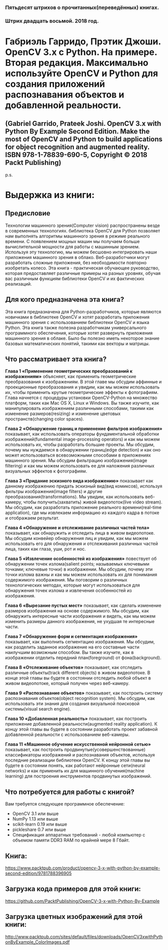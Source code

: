 ### Пятьдесят штрихов о прочитанных(переведённых) книгах. 
### Штрих двадцать восьмой. 2018 год.

# Габриэль Гарридо, Прэтик Джоши. OpenCV 3.x с Python. На примере. Вторая редакция. Максимально используйте OpenCV и Python для создания приложений распознавания объектов и добавленной реальности.
## (Gabriel Garrido, Prateek Joshi. OpenCV 3.x with Python By Example Second Edition. Make the most of OpenCV and Python to build applications for object recognition and augmented reality. ISBN 978-1-78839-690-5, Copyright © 2018 Packt Publishing)

p.s.

# Выдержка из книги:

## Предисловие

Технологии машинного зрения(Computer vision) распространены везде в современных технологиях. библиотека OpenCV для Python позволяет нам выполнять алгоритмы машинного зрения в режиме реального времени. С появлением мощных машин мы получаем больше вычислительной мощности для работы с машинным зрением. Используя эту технологию, мы можем бесшовно интегрировать наши приложения машинного зрения в облако. Веб-разработчики могут разработать сложные приложения, без необходимости повторно изобретать колесо. Эта книга - практическая обучающее руководство, которая предоставляет различные примеры на разных уровнях, обучая вас различным функциям библиотеки OpenCV и их фактических реализаций.

## Для кого предназначена эта книга?

Эта книга предназначена для Python-разработчиков, которые являются новичками в библиотеке OpenCV и хотят разработать приложения машинного зрения с использованием библиотеки OpenCV и языка Python. Эта книга также полезна разработчикам универсального программного обеспечения, которые хотят развернуть приложения машинного зрения в облаке. Было бы полезно иметь некоторое знание базовых математических понятий, такими как векторы и матрицы.

## Что рассматривает эта книга?

**Глава 1 «Применение геометрических преобразований к изображениям»** объясняет, как применить геометрические преобразования к изображениям. В этой главе мы обсудим аффинные и проекционные преобразования и увидим, как мы можем использовать их, чтобы применить крутые геометрические эффекты к фотографиям. Глава начнется с процедуры установки OpenCV-Python на множество платформ, таких как Mac OS X, Linux и Windows. Вы также изучите, как манипулировать изображением различными способами, такими как изменение размеров(resizing) и изменение цветовых пространств(changing color spaces).

**Глава 2 «Обнаружение границ и применение фильтров изображения»** показывает, как использовать операторы фундаментальной обработки изображений(fundamental image-processing operators) и как мы можем использовать их, чтобы разработать большие проекты. Мы обсудим, почему мы нуждаемся в обнаружении границ(edge detection) и как оно может использоваться всевозможными способами в приложениях машинного зрения. Мы обсудим фильтрацию изображения(image filtering) и как мы можем использовать ее для наложения различных визуальных эффектов к фотографиям.

**Глава 3 «Придание эскизного вида изображению»** показывает как данному изображению придать эскизный вид(вид комиксов), используя фильтры изображения(image filters) и другие преобразования(transformations). Мы  увидим, как использовать веб-камеру, чтобы получить(захватить) живой видеопоток(live video stream). Мы обсудим, как разработать приложение реального времени(real-time application), где мы извлекаем информацию из каждого кадра в потоке и отображаем результат.

**Глава 4 «Обнаружение и отслеживание различных частей тела»** показывает, как обнаружить и отследить лица в живом видеопотоке. Мы обсудим конвейер обнаружения лиц и увидим, как мы можем использовать его для  обнаружения и отслеживания различных частей лица, таких как глаза, уши, рот и нос.

**Глава 5 «Извлечение особенностей из изображения»** повествует об обнаружении точек излома(salient points; называемых ключевыми точками;  ключевые точки) в изображении. Мы обсудим, почему эти точки излома важны и как мы можем использовать их для понимания содержимого изображения. Мы поговорим о различных технологических методах, которые могут использоваться для обнаружения точек излома и извлечения особенностей из изображения.

**Глава 6 «Вырезание пустых мест»** показывает, как сделать изменение размеров изображения на основе содержимого. Мы обсудим, как обнаружить интересные части изображения и видеть, как мы можем изменить размеры данного изображения, не ухудшая те интересные части.

**Глава 7 «Обнаружение форм и сегментация изображения»** показывает, как выполнить сегментацию изображения. Мы обсудим, как разделить заданное изображение на его составные части наилучшим возможным способом. Вы также изучите, как в изображении отделить передний план(foreground) от фона(background).

**Глава 8 «Отслеживание объектов»** показывает, как отследить различные объекты(track different objects) в живом видеопотоке. В конце этой главы вы будете в состоянии отследить любой объект в живом видеопотоке, который получен через веб-камеру.

**Глава 9 «Распознавание объектов»** показывает, как построить систему распознавания объектов(object recognition system). Мы обсудим, как использовать эти знания для создания визуальной поисковой системы(visual search engine).

**Глава 10 «Добавленная реальность»** показывает, как построить приложение добавленной реальности(augmented reality application). К концу этой главы вы будете в состоянии разработать проект забавной добавленной реальности с использованием веб-камеры.

**Глава 11 «Машинное обучение искусственной нейронной сетью»** показывает, как построить продвинутые(усовершенствованные) классификаторы изображений и распознавания объектов, используя последние реализации библиотеки OpenCV. К концу этой главы вы будете в состоянии понять, как работают нейронные сети(neural networks) и как применить их для машинного обучения(machine learning) для построения инструментов продвинутых изображений.

## Что потребуется для работы с книгой?

Вам требуется следующее программное обеспечение:
- OpenCV 3.1 или выше
- NumPy 1.13 или выше
- scikit-learn 0.19 или выше
- pickleshare 0.7 или выше
- Спецификация аппаратных требований - любой компьютер с объемом памяти DDR3 RAM  по крайней мере 8 Гбайт.
 
## Книга:
https://www.packtpub.com/product/opencv-3-x-with-python-by-example-second-edition/9781788396905

## Загрузка кода примеров для этой книги:
https://github.com/PacktPublishing/OpenCV-3-x-with-Python-By-Example

## Загрузка цветных изображений для этой книги:
http://www.packtpub.com/sites/default/files/downloads/OpenCV3xwithPythonByExample_ColorImages.pdf
